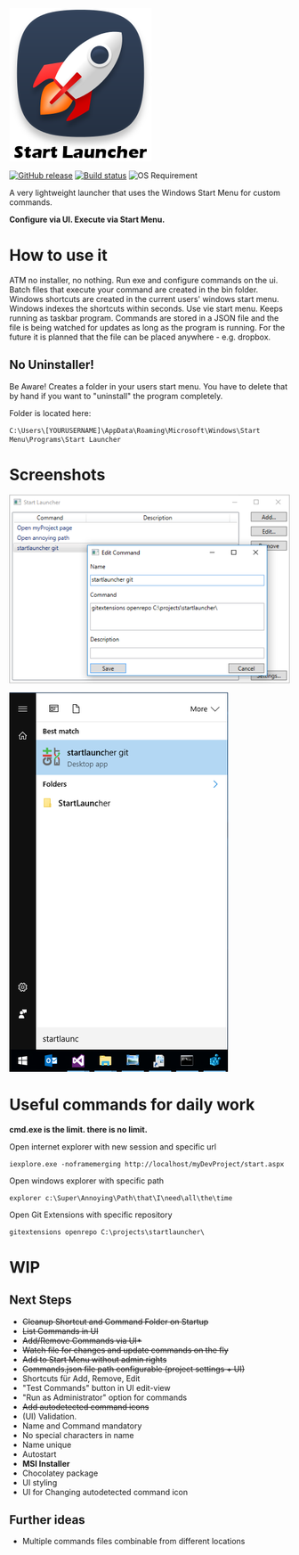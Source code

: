 ![icon](https://github.com/matthiaslischka/StartLauncher/blob/master/startLauncher.png?raw=true)

[![GitHub release](https://img.shields.io/github/release/matthiaslischka/StartLauncher.svg)](https://github.com/matthiaslischka/StartLauncher/releases/latest)
[![Build status](https://ci.appveyor.com/api/projects/status/qy1io2k9kt00be3p?svg=true)](https://ci.appveyor.com/project/matthiaslischka/startlauncher)
![OS Requirement](https://img.shields.io/badge/OS-Windows-blue.svg)

A very lightweight launcher that uses the Windows Start Menu for custom commands.

**Configure via UI. Execute via Start Menu.**

# How to use it
ATM no installer, no nothing. Run exe and configure commands on the ui. Batch files that execute your command are created in the bin folder. Windows shortcuts are created in the current users' windows start menu. Windows indexes the shortcuts within seconds. Use vie start menu. Keeps running as taskbar program. Commands are stored in a JSON file and the file is being watched for updates as long as the program is running. For the future it is planned that the file can be placed anywhere - e.g. dropbox.
## No Uninstaller!
Be Aware! Creates a folder in your users start menu. You have to delete that by hand if you want to "uninstall" the program completely.

Folder is located here:
```
C:\Users\[YOURUSERNAME]\AppData\Roaming\Microsoft\Windows\Start Menu\Programs\Start Launcher
```
# Screenshots
![screenshot program](https://raw.githubusercontent.com/matthiaslischka/startlauncher/master/screenshot.png?raw=true)


![screenshot start menu](https://raw.githubusercontent.com/matthiaslischka/startlauncher/master/startmenu.png?raw=true)
# Useful commands for daily work
**cmd.exe is the limit. there is no limit.**

Open internet explorer with new session and specific url
```
iexplore.exe -noframemerging http://localhost/myDevProject/start.aspx
```
Open windows explorer with specific path
```
explorer c:\Super\Annoying\Path\that\I\need\all\the\time
```
Open Git Extensions with specific repository
```
gitextensions openrepo C:\projects\startlauncher\
```
# WIP

## Next Steps
* ~~Cleanup Shortcut and Command Folder on Startup~~
* ~~List Commands in UI~~
* ~~Add/Remove Commands via UI*~~
* ~~Watch file for changes and update commands on the fly~~
* ~~Add to Start Menu without admin rights~~
* ~~Commands.json file path configurable (project settings + UI)~~
* Shortcuts für Add, Remove, Edit
* "Test Commands" button in UI edit-view
* "Run as Administrator" option for commands
* ~~Add autodetected command icons~~
* (UI) Validation.
 * Name and Command mandatory
 * No special characters in name
 * Name unique
* Autostart
* **MSI Installer**
* Chocolatey package
* UI styling
* UI for Changing autodetected command icon

## Further ideas
* Multiple commands files combinable from different locations
